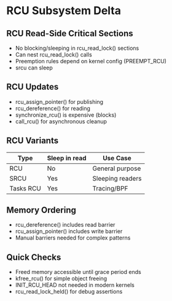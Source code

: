 # RCU Subsystem Delta

## RCU Read-Side Critical Sections
- No blocking/sleeping in rcu_read_lock() sections
- Can nest rcu_read_lock() calls
- Preemption rules depend on kernel config (PREEMPT_RCU)
- srcu can sleep

## RCU Updates
- rcu_assign_pointer() for publishing
- rcu_dereference() for reading
- synchronize_rcu() is expensive (blocks)
- call_rcu() for asynchronous cleanup

## RCU Variants
| Type | Sleep in read | Use Case |
|------|---------------|----------|
| RCU | No | General purpose |
| SRCU | Yes | Sleeping readers |
| Tasks RCU | Yes | Tracing/BPF |

## Memory Ordering
- rcu_dereference() includes read barrier
- rcu_assign_pointer() includes write barrier
- Manual barriers needed for complex patterns

## Quick Checks
- Freed memory accessible until grace period ends
- kfree_rcu() for simple object freeing
- INIT_RCU_HEAD not needed in modern kernels
- rcu_read_lock_held() for debug assertions
